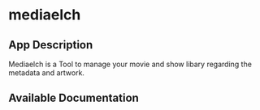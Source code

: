 # mediaelch

## App Description

Mediaelch is a Tool to manage your movie and show libary regarding the metadata and artwork.

## Available Documentation


